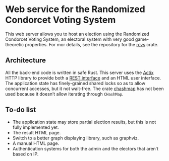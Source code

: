 # Web service for the Randomized Condorcet Voting System
This web server allows you to host an election using the Randomized Condorcet Voting System, an electoral system with very good game-theoretic properties. For mor details, see the repository for the [rcvs](https://github.com/Pierre-Colin/rcvs) crate.

## Architecture
All the back-end code is written in safe Rust. This server uses the [Actix](https://actix.rs/) HTTP library to provide both a [REST interface](https://en.wikipedia.org/wiki/Representational_state_transfer) and an HTML user interface. The application state has finely-grained shared locks so as to allow concurrent accesses, but it not wait-free. The crate [chashmap](https://crates.io/crates/chashmap) has not been used because it doesn’t allow iterating through `CHashMap`.

## To-do list
* The application state may store partial election results, but this is not fully implemented yet.
* The result HTML page.
* Switch to a better graph displaying library, such as graphviz.
* A manual HTML page.
* Authentication systems for both the admin and the electors that aren’t based on IP.